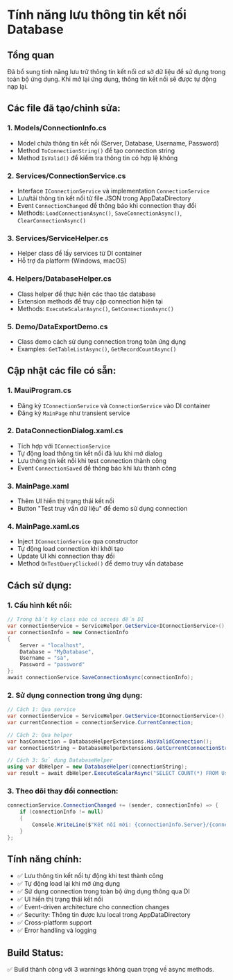 # Tính năng lưu thông tin kết nối Database

## Tổng quan
Đã bổ sung tính năng lưu trữ thông tin kết nối cơ sở dữ liệu để sử dụng trong toàn bộ ứng dụng. Khi mở lại ứng dụng, thông tin kết nối sẽ được tự động nạp lại.

## Các file đã tạo/chỉnh sửa:

### 1. Models/ConnectionInfo.cs
- Model chứa thông tin kết nối (Server, Database, Username, Password)
- Method `ToConnectionString()` để tạo connection string
- Method `IsValid()` để kiểm tra thông tin có hợp lệ không

### 2. Services/ConnectionService.cs
- Interface `IConnectionService` và implementation `ConnectionService`
- Lưu/tải thông tin kết nối từ file JSON trong AppDataDirectory
- Event `ConnectionChanged` để thông báo khi connection thay đổi
- Methods: `LoadConnectionAsync()`, `SaveConnectionAsync()`, `ClearConnectionAsync()`

### 3. Services/ServiceHelper.cs
- Helper class để lấy services từ DI container
- Hỗ trợ đa platform (Windows, macOS)

### 4. Helpers/DatabaseHelper.cs
- Class helper để thực hiện các thao tác database
- Extension methods để truy cập connection hiện tại
- Methods: `ExecuteScalarAsync()`, `GetConnectionAsync()`

### 5. Demo/DataExportDemo.cs
- Class demo cách sử dụng connection trong toàn ứng dụng
- Examples: `GetTableListAsync()`, `GetRecordCountAsync()`

## Cập nhật các file có sẵn:

### 1. MauiProgram.cs
- Đăng ký `IConnectionService` và `ConnectionService` vào DI container
- Đăng ký `MainPage` như transient service

### 2. DataConnectionDialog.xaml.cs
- Tích hợp với `IConnectionService`
- Tự động load thông tin kết nối đã lưu khi mở dialog
- Lưu thông tin kết nối khi test connection thành công
- Event `ConnectionSaved` để thông báo khi lưu thành công

### 3. MainPage.xaml
- Thêm UI hiển thị trạng thái kết nối
- Button "Test truy vấn dữ liệu" để demo sử dụng connection

### 4. MainPage.xaml.cs
- Inject `IConnectionService` qua constructor
- Tự động load connection khi khởi tạo
- Update UI khi connection thay đổi
- Method `OnTestQueryClicked()` để demo truy vấn database

## Cách sử dụng:

### 1. Cấu hình kết nối:
```csharp
// Trong bất kỳ class nào có access đến DI
var connectionService = ServiceHelper.GetService<IConnectionService>();
var connectionInfo = new ConnectionInfo 
{
    Server = "localhost",
    Database = "MyDatabase",
    Username = "sa",
    Password = "password"
};
await connectionService.SaveConnectionAsync(connectionInfo);
```

### 2. Sử dụng connection trong ứng dụng:
```csharp
// Cách 1: Qua service
var connectionService = ServiceHelper.GetService<IConnectionService>();
var currentConnection = connectionService.CurrentConnection;

// Cách 2: Qua helper
var hasConnection = DatabaseHelperExtensions.HasValidConnection();
var connectionString = DatabaseHelperExtensions.GetCurrentConnectionString();

// Cách 3: Sử dụng DatabaseHelper
using var dbHelper = new DatabaseHelper(connectionString);
var result = await dbHelper.ExecuteScalarAsync("SELECT COUNT(*) FROM Users");
```

### 3. Theo dõi thay đổi connection:
```csharp
connectionService.ConnectionChanged += (sender, connectionInfo) => {
    if (connectionInfo != null)
    {
        Console.WriteLine($"Kết nối mới: {connectionInfo.Server}/{connectionInfo.Database}");
    }
};
```

## Tính năng chính:
- ✅ Lưu thông tin kết nối tự động khi test thành công
- ✅ Tự động load lại khi mở ứng dụng
- ✅ Sử dụng connection trong toàn bộ ứng dụng thông qua DI
- ✅ UI hiển thị trạng thái kết nối
- ✅ Event-driven architecture cho connection changes
- ✅ Security: Thông tin được lưu local trong AppDataDirectory
- ✅ Cross-platform support
- ✅ Error handling và logging

## Build Status:
✅ Build thành công với 3 warnings không quan trọng về async methods.
